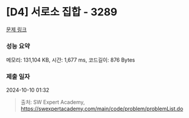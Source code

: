 # [D4] 서로소 집합 - 3289 

[문제 링크](https://swexpertacademy.com/main/code/problem/problemDetail.do?contestProbId=AWBJKA6qr2oDFAWr) 

### 성능 요약

메모리: 131,104 KB, 시간: 1,677 ms, 코드길이: 876 Bytes

### 제출 일자

2024-10-10 01:32



> 출처: SW Expert Academy, https://swexpertacademy.com/main/code/problem/problemList.do